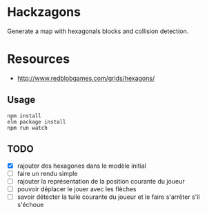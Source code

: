 # Hackzagons

Generate a map with hexagonals blocks and collision detection.

# Resources

 * http://www.redblobgames.com/grids/hexagons/

## Usage

```
npm install
elm package install
npm run watch
```

## TODO

- [x] rajouter des hexagones dans le modèle initial
- [ ] faire un rendu simple
- [ ] rajouter la représentation de la position courante du joueur
- [ ] pouvoir déplacer le jouer avec les flèches
- [ ] savoir détecter la tuile courante du joueur et le faire s'arrêter s'il s'échoue
